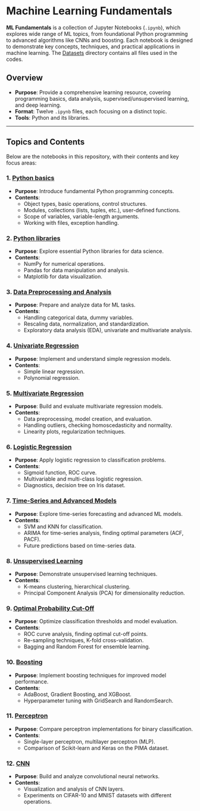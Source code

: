 # Machine Learning Fundamentals

**ML Fundamentals** is a collection of Jupyter Notebooks (`.ipynb`),
which explores wide range of ML topics, from foundational Python programming 
to advanced algorithms like CNNs and boosting. 
Each notebook is designed to demonstrate key concepts, techniques, 
and practical applications in machine learning.
The [Datasets](Datasets/) directory contains all files used in the codes.



## Overview

- **Purpose**: Provide a comprehensive learning resource, covering programming basics, data analysis, supervised/unsupervised learning, and deep learning.
- **Format**: Twelve `.ipynb` files, each focusing on a distinct topic.
- **Tools**: Python and its libraries.

---

## Topics and Contents

Below are the notebooks in this repository, with their contents and key focus areas:

### 1. **[Python basics](01-python-basics.ipynb)**
- **Purpose**: Introduce fundamental Python programming concepts.
- **Contents**:
  - Object types, basic operations, control structures.
  - Modules, collections (lists, tuples, etc.), user-defined functions.
  - Scope of variables, variable-length arguments.
  - Working with files, exception handling.

### 2. **[Python libraries](02-python-libraries)**
- **Purpose**: Explore essential Python libraries for data science.
- **Contents**:
  - NumPy for numerical operations.
  - Pandas for data manipulation and analysis.
  - Matplotlib for data visualization.

### 3. **[Data Preprocessing and Analysis](03-data-processing.ipynb)**
- **Purpose**: Prepare and analyze data for ML tasks.
- **Contents**:
  - Handling categorical data, dummy variables.
  - Rescaling data, normalization, and standardization.
  - Exploratory data analysis (EDA), univariate and multivariate analysis.

### 4. **[Univariate Regression](04-univariate-regression.ipynb)**
- **Purpose**: Implement and understand simple regression models.
- **Contents**:
  - Simple linear regression.
  - Polynomial regression.

### 5. **[Multivariate Regression](05-multivariate-regression.ipynb)**
- **Purpose**: Build and evaluate multivariate regression models.
- **Contents**:
  - Data preprocessing, model creation, and evaluation.
  - Handling outliers, checking homoscedasticity and normality.
  - Linearity plots, regularization techniques.

### 6. **[Logistic Regression](06-logistic-regression.ipynb)**
- **Purpose**: Apply logistic regression to classification problems.
- **Contents**:
  - Sigmoid function, ROC curve.
  - Multivariable and multi-class logistic regression.
  - Diagnostics, decision tree on Iris dataset.

### 7. **[Time-Series and Advanced Models](07-time-series.ipynb)**
- **Purpose**: Explore time-series forecasting and advanced ML models.
- **Contents**:
  - SVM and KNN for classification.
  - ARIMA for time-series analysis, finding optimal parameters (ACF, PACF).
  - Future predictions based on time-series data.

### 8. **[Unsupervised Learning](08-unsupervised-learning.ipynb)**
- **Purpose**: Demonstrate unsupervised learning techniques.
- **Contents**:
  - K-means clustering, hierarchical clustering.
  - Principal Component Analysis (PCA) for dimensionality reduction.

### 9. **[Optimal Probability Cut-Off](09-optimal-prob-cutoff.ipynb)**
- **Purpose**: Optimize classification thresholds and model evaluation.
- **Contents**:
  - ROC curve analysis, finding optimal cut-off points.
  - Re-sampling techniques, K-fold cross-validation.
  - Bagging and Random Forest for ensemble learning.

### 10. **[Boosting](10-boosting.ipynb)**
- **Purpose**: Implement boosting techniques for improved model performance.
- **Contents**:
  - AdaBoost, Gradient Boosting, and XGBoost.
  - Hyperparameter tuning with GridSearch and RandomSearch.

### 11. **[Perceptron](11-perceptron.ipynb)**
- **Purpose**: Compare perceptron implementations for binary classification.
- **Contents**:
  - Single-layer perceptron, multilayer perceptron (MLP).
  - Comparison of Scikit-learn and Keras on the PIMA dataset.

### 12. **[CNN](12-CNN.ipynb)**
- **Purpose**: Build and analyze convolutional neural networks.
- **Contents**:
  - Visualization and analysis of CNN layers.
  - Experiments on CIFAR-10 and MNIST datasets with different operations.

